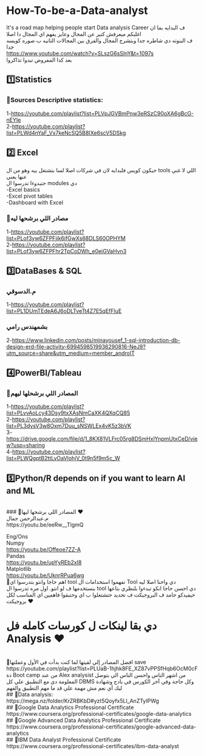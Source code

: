 # How-To-be-a-Data-analyst
It's a road map helping people start Data analysis Career
ف البدايه بما ان اغلبكم ميعرفش كتير عن المجال وعايز يفهم اي المجال دا اصلا <br />
ف البنوته دي شاطره جدا وبتشرح المجال والفرق بين المجالات التانيه ب صوره كويسه جدا<br />
https://www.youtube.com/watch?v=SLszG6sSInY&t=1097s<br />
بعد كدا المفروض تبدوا تذاكروا <br />
## 1️⃣Statistics <br />   
### 🔹Sources Descriptive statistics:  <br />
1-https://youtube.com/playlist?list=PLVpJGVBmPnw3eRSzC90oXA6gBcG-nEYIe  <br />
2-https://youtube.com/playlist?list=PLWd4nYaF_Vx7keNcSQ5B8IXe6scV5DSkg  <br />
## 2️⃣ Excel <br />
حيكون كويس فلبدايه لان في شركات اصلا لسا بتشتغل بيه وهو من ال tools اللي لا غني عنها يعني <br />
حتبدوءا تدرسوا ال modules دي <br />
-Excel basics <br />
-Excel pivot tables <br />
-Dashboard with Excel <br />
### 🔹مصادر اللي برشحها ليه <br />
1-https://youtube.com/playlist?list=PLof3yw6ZFPFjik6ifGwXs68DLS60OPHYM <br />
2-https://youtube.com/playlist?list=PLof3yw6ZFPFhr2TpCoDWh_e0eiGVaHvn3 <br />
## 3️⃣DataBases & SQL <br /> 
### م.الدسوقي <br />
1-https://youtube.com/playlist?list=PL1DUmTEdeA6J6oDLTveTt4Z7E5qEfFluE <br />
 ### بشمهندس رامي <br />
2-https://www.linkedin.com/posts/minayousef_1-sql-introduction-db-design-erd-file-activity-6994598519936290816-NeJ9?utm_source=share&utm_medium=member_androIT <br />

## 4️⃣PowerBI/Tableau  <br />
### 🔹المصادر اللي برشحلها ليهم 
1-https://youtube.com/playlist?list=PLvvAoLcy43Dsy9txXAsNmCaXK4QXqCQ85 <br />
2-https://youtube.com/playlist?list=PL3dysV3w8Oxm7Duu_sNSWLEx4vK5z3bVK <br />
3-https://drive.google.com/file/d/1_8KX81VLFrc05rg8DSmHxlYnpmUtxCeD/view?usp=sharing  <br />
4-https://youtube.com/playlist?list=PLWQgptB2ttLvOaVlohjV_0t9n5f9m5c_W  <br />
## 5️⃣Python/R depends on if you want to learn AI and ML
<br />
### 🔹المصادر اللي برشحها ليها ♥️<br />
 م.عبدالرحمن جمال <br />
https://youtu.be/eeRw__TlgmQ <br />

Eng/Ons <br /> 
Numpy <br />
https://youtu.be/Offeoe7ZZ-A <br />
Pandas <br />
https://youtu.be/upYyREb2xI8 <br />
Matplotlib <br />
https://youtu.be/UknrRPua6wg <br />
🔹اهم حاجا وانتو بتدرسوا اي tool تفهموا استخدامات ال Tool دي واحنا اصلا ليه بنستخدمها ف لو انتو. اول مره تدرسوا ال tool دي احسن حاجا انكو تبدءوا بلنظري بتاعها حيفيدكو جامد ف البروجيكت ف تحديد حتشتغلوا ب اي وحتبقوا فاهمين اي المناسب لكل بروجيكت  ♥️ <br />
# دي بقا لينكات ل كورسات كامله فل Analysis ♥️ 
<br />
🔹افضل المصادر إلي لقيتها لما كنت بدأت في الأول وعملتها save
<br />
https://youtube.com/playlist?list=PLUaB-1hjhk8FE_XZ87vPPSfHqb6OcM0cF <br />
دة Boot camp من عند Alex analysist من اشهر الناس واحسن الناس الي بتوصل المعلومة دي مع التطبيق علي كل DBMS وكل حاجة وفي آخر الكورس في بادج وشهادة ليك أي نعم مش مهمة علي قد ما مهم التطبيق والفهم <br />
## 🔹Data analysis:  https://mega.nz/folder/KrZRBKbD#yzt5Qoyfx5Ll_AnZTyIPWg <br />
## 🔹Google Data Analytics Professional Certificate <br />
https://www.coursera.org/professional-certificates/google-data-analytics <br />
## 🔹Google Advanced Data Analytics Professional Certificate <br />
https://www.coursera.org/professional-certificates/google-advanced-data-analytics <br />
## 🔹IBM Data Analyst Professional Certificate <br />
https://www.coursera.org/professional-certificates/ibm-data-analyst <br />
